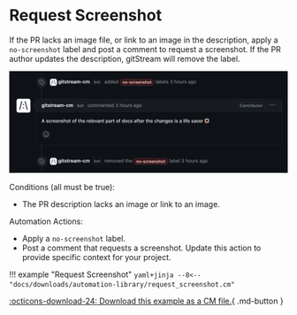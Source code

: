 # Request Screenshot
If the PR lacks an image file, or link to an image in the description, apply a `no-screenshot` label and post a comment to request a screenshot. If the PR author updates the description, gitStream will remove the label.

![Request Screenshot](request-screenshot.png)

Conditions (all must be true):

* The PR description lacks an image or link to an image.

Automation Actions:

* Apply a `no-screenshot` label.
* Post a comment that requests a screenshot. Update this action to provide specific context for your project.

!!! example "Request Screenshot"
    ```yaml+jinja
    --8<-- "docs/downloads/automation-library/request_screenshot.cm"
    ```
    <div class="result" markdown>
      <span>
      [:octicons-download-24: Download this example as a CM file.](/downloads/automation-library/request_screenshot.cm){ .md-button }
      </span>
    </div>